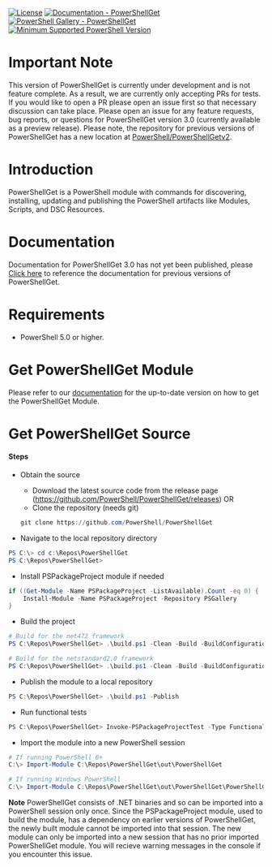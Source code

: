 
[![License](https://img.shields.io/badge/license-MIT-blue.svg)](https://github.com/PowerShell/PowerShellGet/blob/development/LICENSE)
[![Documentation - PowerShellGet](https://img.shields.io/badge/Documentation-PowerShellGet-blue.svg)](https://docs.microsoft.com/en-us/powershell/module/powershellget/?view=powershell-7.1)
[![PowerShell Gallery - PowerShellGet](https://img.shields.io/badge/PowerShell%20Gallery-PowerShellGet-blue.svg)](https://www.powershellgallery.com/packages/PowerShellGet)
[![Minimum Supported PowerShell Version](https://img.shields.io/badge/PowerShell-5.0-blue.svg)](https://github.com/PowerShell/PowerShellGet)

Important Note
==============
This version of PowerShellGet is currently under development and is not feature complete.
As a result, we are currently only accepting PRs for tests.
If you would like to open a PR please open an issue first so that necessary discussion can take place.
Please open an issue for any feature requests, bug reports, or questions for PowerShellGet version 3.0 (currently available as a preview release).
Please note, the repository for previous versions of PowerShellGet has a new location at [PowerShell/PowerShellGetv2](https://github.com/PowerShell/PowerShellGetv2).

Introduction
============

PowerShellGet is a PowerShell module with commands for discovering, installing, updating and publishing the PowerShell artifacts like Modules, Scripts, and DSC Resources.

Documentation
=============

Documentation for PowerShellGet 3.0 has not yet been published, please
[Click here](https://docs.microsoft.com/powershell/module/PowerShellGet/?view=powershell-7)
to reference the documentation for previous versions of PowerShellGet.

Requirements
============

- PowerShell 5.0 or higher.

Get PowerShellGet Module
========================

Please refer to our [documentation](https://www.powershellgallery.com/packages/PowerShellGet/) for the up-to-date version on how to get the PowerShellGet Module.

Get PowerShellGet Source
========================

#### Steps

* Obtain the source
    - Download the latest source code from the release page (https://github.com/PowerShell/PowerShellGet/releases) OR
    - Clone the repository (needs git)
    ```powershell
    git clone https://github.com/PowerShell/PowerShellGet
    ```

* Navigate to the local repository directory

```powershell
PS C:\> cd c:\Repos\PowerShellGet
PS C:\Repos\PowerShellGet>
```

* Install PSPackageProject module if needed

```powershell
if ((Get-Module -Name PSPackageProject -ListAvailable).Count -eq 0) {
    Install-Module -Name PSPackageProject -Repository PSGallery
}
```

* Build the project

```powershell
# Build for the net472 framework
PS C:\Repos\PowerShellGet> .\build.ps1 -Clean -Build -BuildConfiguration Debug -BuildFramework net472

# Build for the netstandard2.0 framework
PS C:\Repos\PowerShellGet> .\build.ps1 -Clean -Build -BuildConfiguration Debug -BuildFramework netstandard2.0
```

* Publish the module to a local repository

```powershell
PS C:\Repos\PowerShellGet> .\build.ps1 -Publish
```

* Run functional tests

```powershell
PS C:\Repos\PowerShellGet> Invoke-PSPackageProjectTest -Type Functional
```

* Import the module into a new PowerShell session

```powershell
# If running PowerShell 6+
C:\> Import-Module C:\Repos\PowerShellGet\out\PowerShellGet

# If running Windows PowerShell
C:\> Import-Module C:\Repos\PowerShellGet\out\PowerShellGet\PowerShellGet.psd1
```

**Note**
PowerShellGet consists of .NET binaries and so can be imported into a PowerShell session only once.
Since the PSPackageProject module, used to build the module, has a dependency on earlier versions of PowerShellGet, the newly built module cannot be imported into that session.
The new module can only be imported into a new session that has no prior imported PowerShellGet module. You will recieve warning messages in the console if you encounter this issue.
